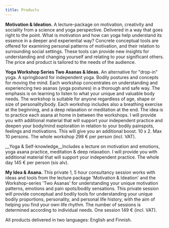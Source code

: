 ```yaml
---
title: Products
---
```


__Motivation & Ideation.__ A lecture-package on motivation, creativity and sociality from a science and yoga perspective. Delivered in a way
that goes right to the point. What is motivation and how can yoga help understand its essence in a deeper and experiential way?
Concrete conceptual tools are offered for examining personal patterns of motivation, and their relation to surrounding social
settings. These tools can provide new insights for understanding and changing yourself and relating to your significant others. The price and product is tailored to the needs of the audience. 

__Yoga Workshop Series Two Asanas & Ideas.__ An alternative for "drop-in" yoga. A springboard for independent
yoga. Bodily postures and concepts for moving the mind. Each workshop concentrates on understanding and experiencing two asanas (yoga postures) in a thorough and safe
way. The emphasis is on learning to listen to what your unique and valuable body needs. The workshop is suitable for anyone regardless of
age, shape or size of personality/body. Each workshop includes also a breathing exercise at the beginning, and a deep relaxation or
meditation at the end. The idea is to practice each asana at home in between the workshops. I will provide you with additional material that will
support your independent practice and deepen your body/mind exploration in relation to your bodily painspots, feelings and motivations. This will give you an additional boost. 10 x 2. Max 10 persons. The whole workshop 298 € per person (incl. VAT).

__Yoga & Self-knowledge__Includes a lecture on motivation and emotions, yoga asana practice, meditation & deep relaxation. I will provide you with additional material that will
support your independent practice. The whole day 145 € per person (sis alv).

__My Idea & Asana.__ This private 1, 5 hour consultancy session works with ideas and tools from the lecture package 'Motivation & Ideation' and
the Workshop-series 'Two Asanas' for understanding your unique motivation patterns, emotions and pain spots/bodily sensations. This
private session will provide conceptual and bodily tools for understanding your unique bodily proportions, personality, and
personal life history, with the aim of  helping you find your own life rhythm. The number of sessions is determined according to individual needs. One session 149 € (incl. VAT).

All products delivered in two languages: English and Finnish.
